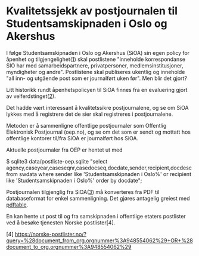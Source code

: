 Kvalitetssjekk av postjournalen til Studentsamskipnaden i Oslo og Akershus
==========================================================================

I følge Studentsamskipnaden i Oslo og Akershus (SiOA) sin egen policy
for åpenhet og tilgjengelighet([1]) skal postlistene "inneholde
korrespondanse SIO har med samarbeidspartnere, privatpersoner,
medlemsinstitusjoner, myndigheter og andre".  Postlistene skal
publiseres ukentlig og inneholde "all inn- og utgående post som er
journalført uken før".  Men blir det gjort?

Litt historikk rundt åpenhetspolicyen til SiOA finnes fra en
evaluering gjort av velferdstinget([2]).

 [1]: http://webhttp.sio.no/files/info/files/postlister/Apenhetspolicy_SiO_web.pdf "Policy for åpenhet og tilgjengelighet"
 [2]: http://www.studentvelferd.no/dokumenter/2012/04/Vedlegg-til-evaluering-av-SiOs-%25C3%25A5penthetspolicy.pdf "Vedlegg til Evaluering av SiOs åpenhetspolicy"

Det hadde vært interessant å kvalitetssikre postjournalene, og se om
SiOA lykkes med å registrere det de sier skal registreres i
postjournalene.

Metoden er å sammenligne offentlige postjournaler som Offentlig
Elektronisk Postjournal (oep.no), og se om det som er sendt og mottatt
hos offentlige kontorer til/fra SiOA er journalført hos SiOA.

Aktuelle postjournaler fra OEP er hentet ut med

  $ sqlite3 data/postliste-oep.sqlite  "select agency,caseyear,caseseqnr,casedocseq,docdate,sender,recipient,docdesc from swdata where sender like 'Studentsamskipnaden i Oslo%' or recipient like 'Studentsamskipnaden i Oslo%' order by docdate";

Postjournalen tilgjenglig fra SiOA([3]) må konverteres fra PDF til
databaseformat for enkel sammenligning.  Det gjøres antagelig greiest
med [pdftable](http://sourceforge.net/projects/pdftable).

 [3]: https://www.sio.no/snarveier/om-sio/rapporter-og-referater "Rapporter og referater"
 
En kan hente ut post til og fra samskipnaden i offentlige etaters
postlister ved å besøke tjenesten Norske postlister[4].

[4] https://norske-postlister.no/?query=%28document_from_org.orgnummer%3A948554062%29+OR+%28document_to_org.orgnummer%3A948554062%29
